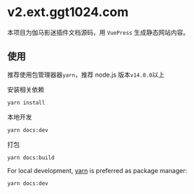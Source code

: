 # v2.ext.ggt1024.com

本项目为伽马影迷插件文档源码，用 `VuePress` 生成静态网站内容。

## 使用

推荐使用包管理器器`yarn`，推荐 node.js 版本`v14.0.0`以上

安装相关依赖

```bash
yarn install
```

本地开发

```bash
yarn docs:dev
```

打包

```bash
yarn docs:build
```

For local development, [yarn](https://yarnpkg.com/) is preferred as package manager:

```bash
yarn docs:dev
```
